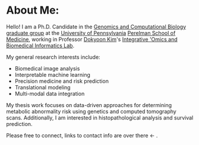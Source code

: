 About Me: 
======
Hello! I am a Ph.D. Candidate in the [Genomics and Computational Biology graduate group](https://www.med.upenn.edu/gcb/) at the [University of Pennsylvania](https://www.upenn.edu) [Perelman School of Medicine](https://www.med.upenn.edu), working in Professor [Dokyoon Kim](https://www.med.upenn.edu/apps/faculty/index.php/g275/p9240045)'s [Integrative 'Omics and Biomedical Informatics Lab](https://www.biomedinfolab.com).

My general research interests include:
* Biomedical image analysis
* Interpretable machine learning 
* Precision medicine and risk prediction
* Translational modeling 
* Multi-modal data integration


My thesis work focuses on data-driven approaches for determining metabolic abnormality risk using genetics and computed tomography scans. Additionally, I am interested in histopathological analysis and survival prediction. 

Please free to connect, links to contact info are over there <- . 
